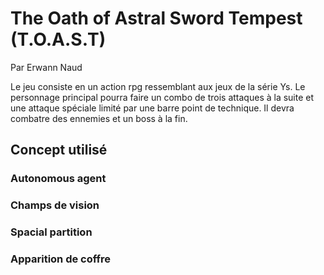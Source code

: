 # The Oath of Astral Sword Tempest (T.O.A.S.T)
Par Erwann Naud

Le jeu consiste en un action rpg ressemblant aux jeux de la série Ys. Le personnage principal pourra faire un combo de trois attaques à la suite et une attaque spéciale limité par une barre point de technique. Il devra combatre des ennemies et un boss à la fin.

## Concept utilisé

###  Autonomous agent

###  Champs de vision

###  Spacial partition

###  Apparition de coffre
